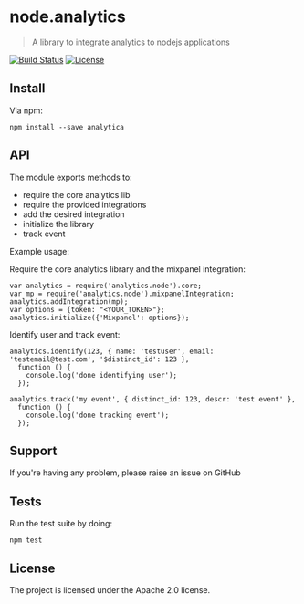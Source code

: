 # node.analytics

> A library to integrate analytics to nodejs applications

[![Build Status](https://travis-ci.org/izavits/node.analytics.svg?branch=master)](https://travis-ci.org/izavits/node.analytics)
[![License](https://img.shields.io/badge/License-Apache%202.0-blue.svg)](https://opensource.org/licenses/Apache-2.0)

## Install
Via npm:

```
npm install --save analytica
```

## API
The module exports methods to:
- require the core analytics lib
- require the provided integrations
- add the desired integration
- initialize the library
- track event

Example usage:

Require the core analytics library and the mixpanel integration:

```
var analytics = require('analytics.node').core;
var mp = require('analytics.node').mixpanelIntegration;
analytics.addIntegration(mp);
var options = {token: "<YOUR_TOKEN>"};
analytics.initialize({'Mixpanel': options});
```

Identify user and track event:

```
analytics.identify(123, { name: 'testuser', email: 'testemail@test.com', '$distinct_id': 123 },
  function () {
    console.log('done identifying user');
  });

analytics.track('my event', { distinct_id: 123, descr: 'test event' },
  function () {
    console.log('done tracking event');
  });
```

## Support
If you're having any problem, please raise an issue on GitHub

## Tests
Run the test suite by doing:

```
npm test
```

## License
The project is licensed under the Apache 2.0 license.
